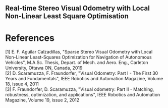 ## Real-time Stereo Visual Odometry with Local Non-Linear Least Square Optimisation


# References

[1]  E. F. Aguilar Calzadillas, "Sparse Stereo Visual Odometry with Local Non-Linear Least-Squares Optimization for Navigation of Autonomous Vehicles", M.A.Sc. Thesis, Depart. of Mech. and Aero. Eng., Carleton University, Ottawa ON, Canada, 2019
<br />
[2]  D. Scaramuzza, F. Fraundorfer, "Visual Odometry: Part I - The First 30 Years and Fundamentals", IEEE Robotics and Automation Magazine, Volume 18, issue 4, 2011
<br />
[3]  F. Fraundorfer, D. Scaramuzza, "Visual odometry: Part II - Matching, robustness, optimization, and applications", IEEE Robotics and Automation Magazine, Volume 19, issue 2, 2012



 
